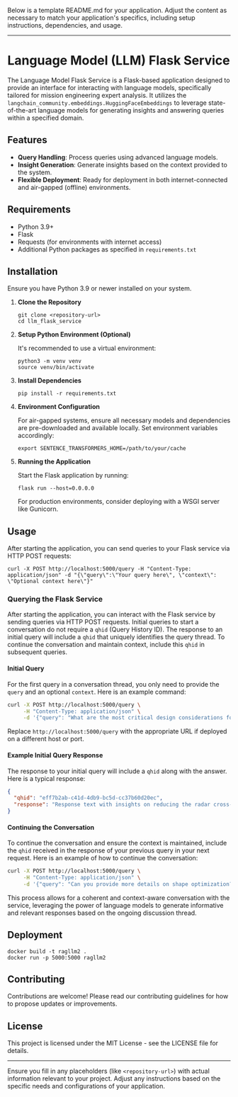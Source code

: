 Below is a template README.md for your application. Adjust the content as necessary to match your application's specifics, including setup instructions, dependencies, and usage.

---

# Language Model (LLM) Flask Service

The Language Model Flask Service is a Flask-based application designed to provide an interface for interacting with language models, specifically tailored for mission engineering expert analysis. It utilizes the `langchain_community.embeddings.HuggingFaceEmbeddings` to leverage state-of-the-art language models for generating insights and answering queries within a specified domain.

## Features

- **Query Handling**: Process queries using advanced language models.
- **Insight Generation**: Generate insights based on the context provided to the system.
- **Flexible Deployment**: Ready for deployment in both internet-connected and air-gapped (offline) environments.

## Requirements

- Python 3.9+
- Flask
- Requests (for environments with internet access)
- Additional Python packages as specified in `requirements.txt`

## Installation

Ensure you have Python 3.9 or newer installed on your system.

1. **Clone the Repository**

    ```
    git clone <repository-url>
    cd llm_flask_service
    ```

2. **Setup Python Environment (Optional)**

    It's recommended to use a virtual environment:

    ```
    python3 -m venv venv
    source venv/bin/activate
    ```

3. **Install Dependencies**

    ```
    pip install -r requirements.txt
    ```

4. **Environment Configuration**

    For air-gapped systems, ensure all necessary models and dependencies are pre-downloaded and available locally. Set environment variables accordingly:

    ```
    export SENTENCE_TRANSFORMERS_HOME=/path/to/your/cache
    ```

5. **Running the Application**

    Start the Flask application by running:

    ```
    flask run --host=0.0.0.0
    ```

    For production environments, consider deploying with a WSGI server like Gunicorn.

## Usage

After starting the application, you can send queries to your Flask service via HTTP POST requests:

```
curl -X POST http://localhost:5000/query -H "Content-Type: application/json" -d "{\"query\":\"Your query here\", \"context\": \"Optional context here\"}"
```
### Querying the Flask Service

After starting the application, you can interact with the Flask service by sending queries via HTTP POST requests. Initial queries to start a conversation do not require a `qhid` (Query History ID). The response to an initial query will include a `qhid` that uniquely identifies the query thread. To continue the conversation and maintain context, include this `qhid` in subsequent queries.

#### Initial Query

For the first query in a conversation thread, you only need to provide the `query` and an optional `context`. Here is an example command: 

```bash
curl -X POST http://localhost:5000/query \
     -H "Content-Type: application/json" \
     -d '{"query": "What are the most critical design considerations for reducing the radar cross-section of an aircraft?", "context": "You are developing a new type of aircraft designed to minimize radar cross-section and maximize fuel efficiency."}'
```

Replace `http://localhost:5000/query` with the appropriate URL if deployed on a different host or port.

#### Example Initial Query Response

The response to your initial query will include a `qhid` along with the answer. Here is a typical response:

```json
{
  "qhid": "eff7b2ab-c41d-4db9-bc5d-cc37b60d20ec",
  "response": "Response text with insights on reducing the radar cross-section of an aircraft..."
}
```

#### Continuing the Conversation

To continue the conversation and ensure the context is maintained, include the `qhid` received in the response of your previous query in your next request. Here is an example of how to continue the conversation:

```bash
curl -X POST http://localhost:5000/query \
     -H "Content-Type: application/json" \
     -d '{"query": "Can you provide more details on shape optimization?", "context": "Continuing from our previous discussion on aircraft design.", "qhid": "eff7b2ab-c41d-4db9-bc5d-cc37b60d20ec"}'
```

This process allows for a coherent and context-aware conversation with the service, leveraging the power of language models to generate informative and relevant responses based on the ongoing discussion thread.

## Deployment
```
docker build -t ragllm2 .
docker run -p 5000:5000 ragllm2
```

## Contributing

Contributions are welcome! Please read our contributing guidelines for how to propose updates or improvements.

## License

This project is licensed under the MIT License - see the LICENSE file for details.

---

Ensure you fill in any placeholders (like `<repository-url>`) with actual information relevant to your project. Adjust any instructions based on the specific needs and configurations of your application.